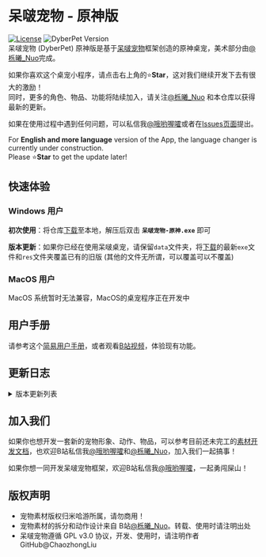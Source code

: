 
# 呆啵宠物 - 原神版
[![License](https://img.shields.io/github/license/ChaozhongLiu/DyberPet.svg)](LICENSE)
![DyberPet Version](https://img.shields.io/badge/DyberPet-v0.1.14-green.svg)  
呆啵宠物 (DyberPet) 原神版是基于[呆啵宠物](https://github.com/ChaozhongLiu/DyberPet)框架创造的原神桌宠，美术部分由[@栎曦_Nuo](https://space.bilibili.com/14004864)完成。  

如果你喜欢这个桌宠小程序，请点击右上角的:star:**Star**，这对我们继续开发下去有很大的激励！  
同时，更多的角色、物品、功能将陆续加入，请关注[@栎曦_Nuo](https://space.bilibili.com/14004864) 和本仓库以获得最新的更新。  

如果在使用过程中遇到任何问题，可以私信我[@哦哟喔嚯](https://space.bilibili.com/39307302)或者在[Issues页面](https://github.com/ChaozhongLiu/DyberPet_GenshinImpact/issues)提出。
  
For **English and more language** version of the App, the language changer is currently under construction.  
Please :star:**Star** to get the update later!



## 快速体验
### Windows 用户
  **初次使用**：将仓库[下载](https://github.com/ChaozhongLiu/DyberPet_GenshinImpact/archive/refs/heads/main.zip)至本地，解压后双击 **``呆啵宠物-原神.exe``** 即可  
  
  
  **版本更新**：如果你已经在使用呆啵桌宠，请保留``data``文件夹，将[下载](https://github.com/ChaozhongLiu/DyberPet_GenshinImpact/archive/refs/heads/main.zip)的最新``exe``文件和``res``文件夹覆盖已有的旧版 (其他的文件无所谓，可以覆盖可以不覆盖)

### MacOS 用户
  MacOS 系统暂时无法兼容，MacOS的桌宠程序正在开发中



## 用户手册
请参考这个[简易用户手册](用户手册.pdf)，或者观看[B站视频](https://www.bilibili.com/video/BV1fd4y1W7ht)，体验现有功能。


## 更新日志

<details>
  <summary>版本更新列表</summary>
  
**  **
  
**v0.1.14 - 01/28/2023**
- 修复了缩放改变时边界判断的bug
- 改进了启动语音的选择逻辑
  
**v0.1.14 - 01/27/2023**
- 经过四个月的开发，呆啵宠物-原神版正式上线！


</details>

## 加入我们  

如果你也想开发一套新的宠物形象、动作、物品，可以参考目前还未完工的[素材开发文档](https://github.com/ChaozhongLiu/DyberPet/blob/main/docs/art_dev.md)，也欢迎B站私信我[@哦哟喔嚯](https://space.bilibili.com/39307302)和[@栎曦_Nuo](https://space.bilibili.com/14004864)，加入我们一起搞事！

如果你想一同开发呆啵宠物框架，欢迎B站私信我[@哦哟喔嚯](https://space.bilibili.com/39307302)，一起勇闯屎山！

## 版权声明
- 宠物素材版权归米哈游所属，请勿商用！
- 宠物素材的拆分和动作设计来自 B站[@栎曦_Nuo](https://space.bilibili.com/14004864)。转载、使用时请注明出处
- 呆啵宠物遵循 GPL v3.0 协议，开发、使用时，请注明作者 GitHub@ChaozhongLiu


